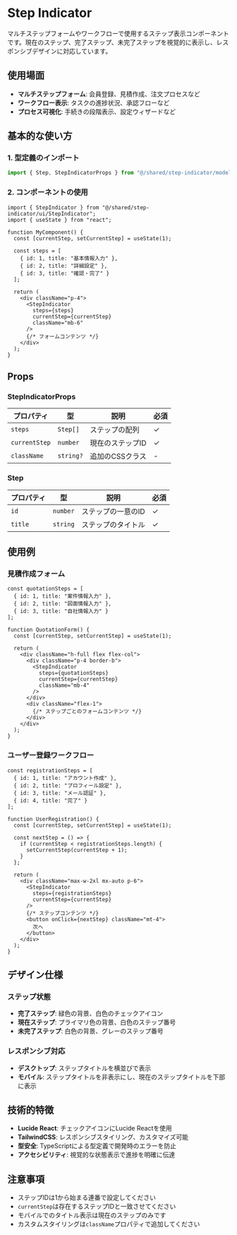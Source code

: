 # Step Indicator

マルチステップフォームやワークフローで使用するステップ表示コンポーネントです。現在のステップ、完了ステップ、未完了ステップを視覚的に表示し、レスポンシブデザインに対応しています。

## 使用場面

- **マルチステップフォーム**: 会員登録、見積作成、注文プロセスなど
- **ワークフロー表示**: タスクの進捗状況、承認フローなど
- **プロセス可視化**: 手続きの段階表示、設定ウィザードなど

## 基本的な使い方

### 1. 型定義のインポート

```typescript
import { Step, StepIndicatorProps } from "@/shared/step-indicator/model/types";
```

### 2. コンポーネントの使用

```tsx
import { StepIndicator } from "@/shared/step-indicator/ui/StepIndicator";
import { useState } from "react";

function MyComponent() {
  const [currentStep, setCurrentStep] = useState(1);
  
  const steps = [
    { id: 1, title: "基本情報入力" },
    { id: 2, title: "詳細設定" },
    { id: 3, title: "確認・完了" }
  ];

  return (
    <div className="p-4">
      <StepIndicator 
        steps={steps} 
        currentStep={currentStep} 
        className="mb-6"
      />
      {/* フォームコンテンツ */}
    </div>
  );
}
```

## Props

### StepIndicatorProps

| プロパティ | 型 | 説明 | 必須 |
|-----------|---|------|------|
| `steps` | `Step[]` | ステップの配列 | ✓ |
| `currentStep` | `number` | 現在のステップID | ✓ |
| `className` | `string?` | 追加のCSSクラス | - |

### Step

| プロパティ | 型 | 説明 | 必須 |
|-----------|---|------|------|
| `id` | `number` | ステップの一意のID | ✓ |
| `title` | `string` | ステップのタイトル | ✓ |

## 使用例

### 見積作成フォーム

```tsx
const quotationSteps = [
  { id: 1, title: "案件情報入力" },
  { id: 2, title: "図面情報入力" },
  { id: 3, title: "自社情報入力" }
];

function QuotationForm() {
  const [currentStep, setCurrentStep] = useState(1);

  return (
    <div className="h-full flex flex-col">
      <div className="p-4 border-b">
        <StepIndicator 
          steps={quotationSteps} 
          currentStep={currentStep} 
          className="mb-4"
        />
      </div>
      <div className="flex-1">
        {/* ステップごとのフォームコンテンツ */}
      </div>
    </div>
  );
}
```

### ユーザー登録ワークフロー

```tsx
const registrationSteps = [
  { id: 1, title: "アカウント作成" },
  { id: 2, title: "プロフィール設定" },
  { id: 3, title: "メール認証" },
  { id: 4, title: "完了" }
];

function UserRegistration() {
  const [currentStep, setCurrentStep] = useState(1);

  const nextStep = () => {
    if (currentStep < registrationSteps.length) {
      setCurrentStep(currentStep + 1);
    }
  };

  return (
    <div className="max-w-2xl mx-auto p-6">
      <StepIndicator 
        steps={registrationSteps} 
        currentStep={currentStep}
      />
      {/* ステップコンテンツ */}
      <button onClick={nextStep} className="mt-4">
        次へ
      </button>
    </div>
  );
}
```

## デザイン仕様

### ステップ状態

- **完了ステップ**: 緑色の背景、白色のチェックアイコン
- **現在ステップ**: プライマリ色の背景、白色のステップ番号
- **未完了ステップ**: 白色の背景、グレーのステップ番号

### レスポンシブ対応

- **デスクトップ**: ステップタイトルを横並びで表示
- **モバイル**: ステップタイトルを非表示にし、現在のステップタイトルを下部に表示

## 技術的特徴

- **Lucide React**: チェックアイコンにLucide Reactを使用
- **TailwindCSS**: レスポンシブスタイリング、カスタマイズ可能
- **型安全**: TypeScriptによる型定義で開発時のエラーを防止
- **アクセシビリティ**: 視覚的な状態表示で進捗を明確に伝達

## 注意事項

- ステップIDは1から始まる連番で設定してください
- `currentStep`は存在するステップIDと一致させてください
- モバイルでのタイトル表示は現在のステップのみです
- カスタムスタイリングは`className`プロパティで追加してください